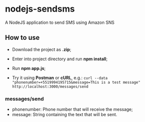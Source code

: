 # nodejs-sendsms
A NodeJS application to send SMS using Amazon SNS

## How to use

- Download the project as **.zip**;
- Enter into project directory and run **npm install**;
- Run **npm app.js**;

- Try it using **Postman** or **cURL**, e.g.: `curl --data "phonenumber=+5519994195715&message=This is a test message" http://localhost:3000/messages/send`

### messages/send
- phonenumber: Phone number that will receive the message;
- message: String containing the text that will be sent.
